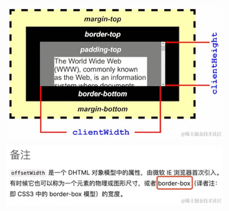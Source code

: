 ![image.png](./assets/a178fda3bd4d43af9185ff507e34a6a1tplv-k3u1fbpfcp-jj-mark3024000q75.webp)

![image.png](./assets/062054ebf5844d8e80628eca57672118tplv-k3u1fbpfcp-jj-mark3024000q75.webp)